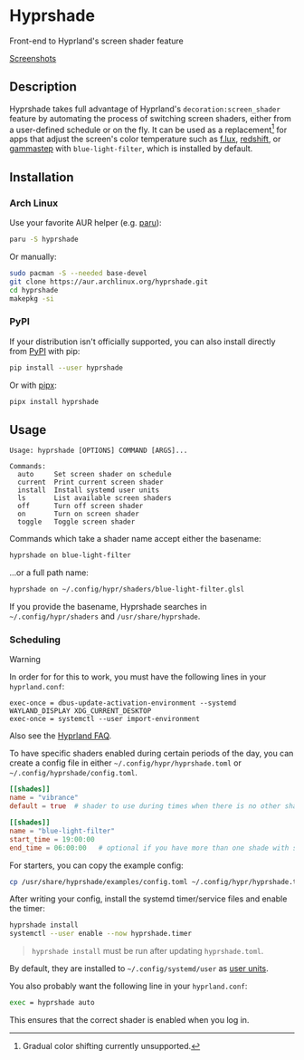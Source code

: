 # Hyprshade

Front-end to Hyprland's screen shader feature

[Screenshots](https://github.com/loqusion/hyprshade/blob/main/SCREENSHOTS.md)

## Description

Hyprshade takes full advantage of Hyprland's `decoration:screen_shader` feature
by automating the process of switching screen shaders, either from a user-defined
schedule or on the fly. It can be used as a replacement[^1] for apps that adjust
the screen's color temperature such as [f.lux](https://justgetflux.com/),
[redshift](http://jonls.dk/redshift/), or [gammastep](https://gitlab.com/chinstrap/gammastep)
with `blue-light-filter`, which is installed by default.

[^1]: Gradual color shifting currently unsupported.

## Installation

### Arch Linux

Use your favorite AUR helper (e.g. [paru](https://github.com/Morganamilo/paru)):

```sh
paru -S hyprshade
```

Or manually:

```sh
sudo pacman -S --needed base-devel
git clone https://aur.archlinux.org/hyprshade.git
cd hyprshade
makepkg -si
```

### PyPI

If your distribution isn't officially supported, you can also install directly
from [PyPI](https://pypi.org/project/hyprshade/) with pip:

```sh
pip install --user hyprshade
```

Or with [pipx](https://pypa.github.io/pipx/):

```sh
pipx install hyprshade
```

## Usage

```text
Usage: hyprshade [OPTIONS] COMMAND [ARGS]...

Commands:
  auto     Set screen shader on schedule
  current  Print current screen shader
  install  Install systemd user units
  ls       List available screen shaders
  off      Turn off screen shader
  on       Turn on screen shader
  toggle   Toggle screen shader
```

Commands which take a shader name accept either the basename:

```sh
hyprshade on blue-light-filter
```

...or a full path name:

```sh
hyprshade on ~/.config/hypr/shaders/blue-light-filter.glsl
```

If you provide the basename, Hyprshade searches in `~/.config/hypr/shaders` and `/usr/share/hyprshade`.

### Scheduling

> [!WARNING]
> In order for for this to work, you must have the following lines in your `hyprland.conf`:
>
> ```hypr
> exec-once = dbus-update-activation-environment --systemd WAYLAND_DISPLAY XDG_CURRENT_DESKTOP
> exec-once = systemctl --user import-environment
> ```
>
> Also see the [Hyprland FAQ][hyprland-faq-import-env].

[hyprland-faq-import-env]: https://webcache.googleusercontent.com/search?q=cache:Q0G2-L4_OVgJ:https://wiki.hyprland.org/FAQ/&hl=en&gl=us&client=firefox-b-1-d#some-of-my-apps-take-a-really-long-time-to-open

To have specific shaders enabled during certain periods of the day, you can
create a config file in either `~/.config/hypr/hyprshade.toml` or `~/.config/hyprshade/config.toml`.

```toml
[[shades]]
name = "vibrance"
default = true  # shader to use during times when there is no other shader scheduled

[[shades]]
name = "blue-light-filter"
start_time = 19:00:00
end_time = 06:00:00   # optional if you have more than one shade with start_time
```

For starters, you can copy the example config:

```sh
cp /usr/share/hyprshade/examples/config.toml ~/.config/hypr/hyprshade.toml
```

After writing your config, install the systemd timer/service files and enable
the timer:

```sh
hyprshade install
systemctl --user enable --now hyprshade.timer
```

> `hyprshade install` must be run after updating `hyprshade.toml`.

By default, they are installed to `~/.config/systemd/user` as [user units](https://wiki.archlinux.org/title/Systemd/User).

You also probably want the following line in your `hyprland.conf`:

```sh
exec = hyprshade auto
```

This ensures that the correct shader is enabled when you log in.
